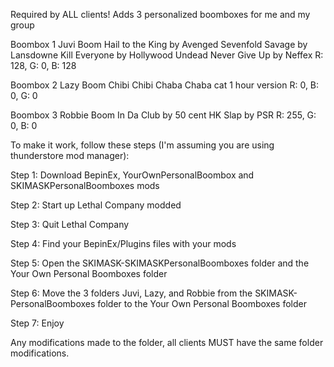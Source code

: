 Required by ALL clients!
Adds 3 personalized boomboxes for me and my group

Boombox 1
  Juvi Boom
  Hail to the King by Avenged Sevenfold
  Savage by Lansdowne
  Kill Everyone by Hollywood Undead
  Never Give Up by Neffex
  R: 128, G: 0, B: 128

Boombox 2
  Lazy Boom
  Chibi Chibi Chaba Chaba cat 1 hour version
  R: 0, B: 0, G: 0

Boombox 3
  Robbie Boom
  In Da Club by 50 cent
  HK Slap by PSR
  R: 255, G: 0, B: 0

To make it work, follow these steps (I'm assuming you are using thunderstore mod manager):

Step 1: Download BepinEx, YourOwnPersonalBoombox and SKIMASKPersonalBoomboxes mods

Step 2: Start up Lethal Company modded

Step 3: Quit Lethal Company

Step 4: Find your BepinEx/Plugins files with your mods

Step 5: Open the SKIMASK-SKIMASKPersonalBoomboxes folder and the Your Own Personal Boomboxes folder

Step 6: Move the 3 folders Juvi, Lazy, and Robbie from the SKIMASK-PersonalBoomboxes folder to the Your Own Personal Boomboxes folder

Step 7: Enjoy

Any modifications made to the folder, all clients MUST have the same folder modifications.
